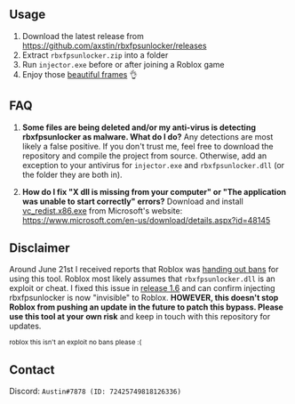 ## Usage
1. Download the latest release from https://github.com/axstin/rbxfpsunlocker/releases
2. Extract `rbxfpsunlocker.zip` into a folder
3. Run `injector.exe` before or after joining a Roblox game
4. Enjoy those [beautiful frames](https://i.imgur.com/vsLf04O.png) 👌

## FAQ

1. **Some files are being deleted and/or my anti-virus is detecting rbxfpsunlocker as malware. What do I do?**
Any detections are most likely a false positive. If you don't trust me, feel free to download the repository and compile the project from source. Otherwise, add an exception to your antivirus for `injector.exe` and `rbxfpsunlocker.dll` (or the folder they are both in).

2. **How do I fix "X dll is missing from your computer" or "The application was unable to start correctly" errors?**
Download and install [vc_redist.x86.exe](https://i.imgur.com/dDB1ifs.png) from Microsoft's website: https://www.microsoft.com/en-us/download/details.aspx?id=48145

##  Disclaimer

Around June 21st I received reports that Roblox was [handing out bans](https://i.imgur.com/i4NEGB0.png) for using this tool. Roblox most likely assumes that `rbxfpsunlocker.dll` is an exploit or cheat. I fixed this issue in [release 1.6](https://github.com/axstin/rbxfpsunlocker/releases/tag/v1.6) and can confirm injecting rbxfpsunlocker is now "invisible" to Roblox. **HOWEVER, this doesn't stop Roblox from pushing an update in the future to patch this bypass. Please use this tool at your own risk** and keep in touch with this repository for updates.

<sub>roblox this isn't an exploit no bans please :(</sub>

## Contact
Discord: `Austin#7878 (ID: 72425749818126336)`

